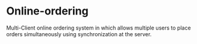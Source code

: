# Online-ordering
Multi-Client online ordering system in which allows multiple users to place orders simultaneously using synchronization at the server.
